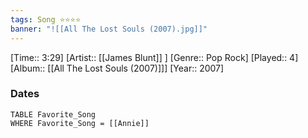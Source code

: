 ```yaml
---
tags: Song ⭐⭐⭐⭐ 
banner: "![[All The Lost Souls (2007).jpg]]"
---
```

[Time:: 3:29]
[Artist:: [[James Blunt]] ]
[Genre:: Pop Rock]
[Played:: 4]
[Album:: [[All The Lost Souls (2007)]]]
[Year:: 2007]
### Dates
````dataview
TABLE Favorite_Song
WHERE Favorite_Song = [[Annie]]
````